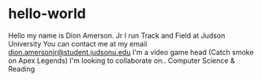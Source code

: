 # hello-world
Hello my name is Dion Amerson. Jr
I run Track and Field at Judson University
You can contact me at my email dion.amersonjr@student.judsonu.edu
I'm a video game head (Catch smoke on Apex Legends)
I'm looking to collaborate on.. Computer Science & Reading
